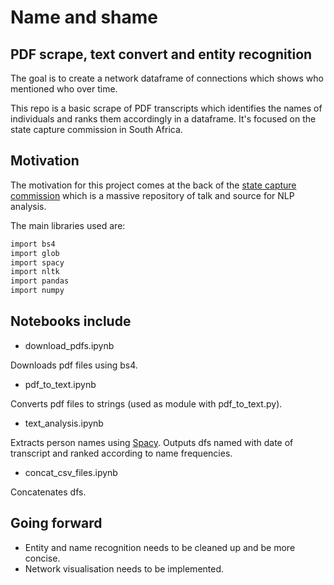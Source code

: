 # Name and shame
## PDF scrape, text convert and entity recognition

The goal is to create a network dataframe of connections which shows who mentioned who over time.

This repo is a basic scrape of PDF transcripts which identifies the names of individuals and ranks them accordingly in a dataframe. It's focused on the state capture commission in South Africa.

## Motivation

The motivation for this project comes at the back of the [state capture commission](https://www.sastatecapture.org.za/site/transcripts) which is a massive repository of talk and source for NLP analysis.

The main libraries used are:

```bash
import bs4
import glob
import spacy
import nltk
import pandas
import numpy
```

## Notebooks include

- download_pdfs.ipynb

Downloads pdf files using bs4.

- pdf_to_text.ipynb

Converts pdf files to strings (used as module with pdf_to_text.py).

- text_analysis.ipynb

Extracts person names using [Spacy](https://spacy.io/). Outputs dfs named with date of transcript and ranked according to name frequencies.

- concat_csv_files.ipynb

Concatenates dfs.

## Going forward
- Entity and name recognition needs to be cleaned up and be more concise.
- Network visualisation needs to be implemented.

